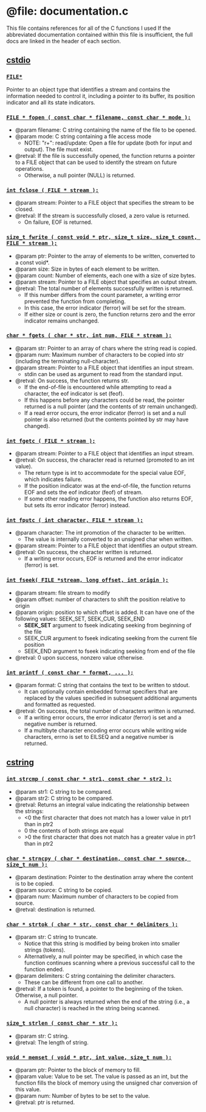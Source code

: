 # @file: documentation.c

This file contains references for all of the C functions I used
If the abbreviated documentation contained within this file is
insufficient, the full docs are linked in the header of each section.

## [cstdio](https://cplusplus.com/reference/cstdio/)

### [`FILE*`](https://cplusplus.com/reference/cstdio/FILE/)
Pointer to an object type that identifies a stream and contains the information needed
to control it, including a pointer to its buffer, its position indicator and all its state indicators.

### [`FILE * fopen ( const char * filename, const char * mode );`](https://cplusplus.com/reference/cstdio/fopen/)
* @param filename: C string containing the name of the file to be opened.
* @param mode: C string containing a file access mode
    * NOTE: "r+": read/update: Open a file for update (both for input and output). The file must exist.
* @retval: If the file is successfully opened, the function returns a pointer to a FILE object that can be used to identify the stream on future operations.
    * Otherwise, a null pointer (NULL) is returned.

### [`int fclose ( FILE * stream );`](https://cplusplus.com/reference/cstdio/fclose/)
* @param stream: Pointer to a FILE object that specifies the stream to be closed.
* @retval: If the stream is successfully closed, a zero value is returned.
    * On failure, EOF is returned.

### [`size_t fwrite ( const void * ptr, size_t size, size_t count, FILE * stream );`](https://cplusplus.com/reference/cstdio/fwrite/)
* @param ptr: Pointer to the array of elements to be written, converted to a const void*.
* @param size: Size in bytes of each element to be written.
* @param count: Number of elements, each one with a size of size bytes.
* @param stream: Pointer to a FILE object that specifies an output stream.
* @retval: The total number of elements successfully written is returned.
    * If this number differs from the count parameter, a writing error prevented the function from completing.
    * In this case, the error indicator (ferror) will be set for the stream.
    * If either size or count is zero, the function returns zero and the error indicator remains unchanged.

### [`char * fgets ( char * str, int num, FILE * stream );`](https://cplusplus.com/reference/cstdio/fgets/)
* @param str: Pointer to an array of chars where the string read is copied.
* @param num: Maximum number of characters to be copied into str (including the terminating null-character).
* @param stream: Pointer to a FILE object that identifies an input stream.
    * stdin can be used as argument to read from the standard input.
* @retval: On success, the function returns str.
    * If the end-of-file is encountered while attempting to read a character, the eof indicator is set (feof).
    * If this happens before any characters could be read, the pointer returned is a null pointer (and the contents of str remain unchanged).
    * If a read error occurs, the error indicator (ferror) is set and a null pointer is also returned (but the contents pointed by str may have changed).

### [`int fgetc ( FILE * stream );`](https://cplusplus.com/reference/cstdio/FILE/)
* @param stream: Pointer to a FILE object that identifies an input stream.
* @retval: On success, the character read is returned (promoted to an int value).
    * The return type is int to accommodate for the special value EOF, which indicates failure.
    * If the position indicator was at the end-of-file, the function returns EOF and sets the eof indicator (feof) of stream.
    * If some other reading error happens, the function also returns EOF, but sets its error indicator (ferror) instead.

### [`int fputc ( int character, FILE * stream );`](https://cplusplus.com/reference/cstdio/fputc/)
* @param character: The int promotion of the character to be written.
    * The value is internally converted to an unsigned char when written.
* @param stream: Pointer to a FILE object that identifies an output stream.
* @retval: On success, the character written is returned.
    * If a writing error occurs, EOF is returned and the error indicator (ferror) is set.

### [`int fseek( FILE *stream, long offset, int origin );`](https://cplusplus.com/reference/cstdio/fseek/)
* @param stream: file stream to modify
* @param offset: number of characters to shift the position relative to origin
* @param origin: position to which offset is added. It can have one of the following values: SEEK_SET, SEEK_CUR, SEEK_END
    * **SEEK_SET** argument to fseek indicating seeking from beginning of the file
    * SEEK_CUR argument to fseek indicating seeking from the current file position
    * SEEK_END argument to fseek indicating seeking from end of the file
* @retval: ​0​ upon success, nonzero value otherwise.

### [`int printf ( const char * format, ... );`](https://cplusplus.com/reference/cstdio/printf/)
* @param format: C string that contains the text to be written to stdout.
    * It can optionally contain embedded format specifiers that are replaced by the values specified in subsequent additional arguments and formatted as requested.
* @retval: On success, the total number of characters written is returned.
    * If a writing error occurs, the error indicator (ferror) is set and a negative number is returned.
    * If a multibyte character encoding error occurs while writing wide characters, errno is set to EILSEQ and a negative number is returned.

## [cstring](https://cplusplus.com/reference/cstring/)

### [`int strcmp ( const char * str1, const char * str2 );`](https://cplusplus.com/reference/cstring/strcmp/)
* @param str1: C string to be compared.
* @param str2: C string to be compared.
* @retval: Returns an integral value indicating the relationship between the strings:
    * <0	the first character that does not match has a lower value in ptr1 than in ptr2
    * 0	the contents of both strings are equal
    * \>0	the first character that does not match has a greater value in ptr1 than in ptr2

### [`char * strncpy ( char * destination, const char * source, size_t num );`](https://cplusplus.com/reference/cstring/strncpy/)
* @param destination: Pointer to the destination array where the content is to be copied.
* @param source: C string to be copied.
* @param num: Maximum number of characters to be copied from source.
* @retval: destination is returned.

### [`char * strtok ( char * str, const char * delimiters );`](https://cplusplus.com/reference/cstring/strtok/)
* @param str: C string to truncate.
    * Notice that this string is modified by being broken into smaller strings (tokens).
    * Alternatively, a null pointer may be specified, in which case the function continues scanning where a previous successful call to the function ended.
* @param delimiters: C string containing the delimiter characters.
    * These can be different from one call to another.
* @retval: If a token is found, a pointer to the beginning of the token. Otherwise, a null pointer.
    * A null pointer is always returned when the end of the string (i.e., a null character) is reached in the string being scanned.

### [`size_t strlen ( const char * str );`](https://cplusplus.com/reference/cstring/strlen/)
* @param str: C string.
* @retval: The length of string.

### [`void * memset ( void * ptr, int value, size_t num );`](https://cplusplus.com/reference/cstring/memset/)
* @param ptr: Pointer to the block of memory to fill.
* @param value: Value to be set. The value is passed as an int, but the function fills the block of memory using the unsigned char conversion of this value.
* @param num: Number of bytes to be set to the value.
* @retval: ptr is returned.
